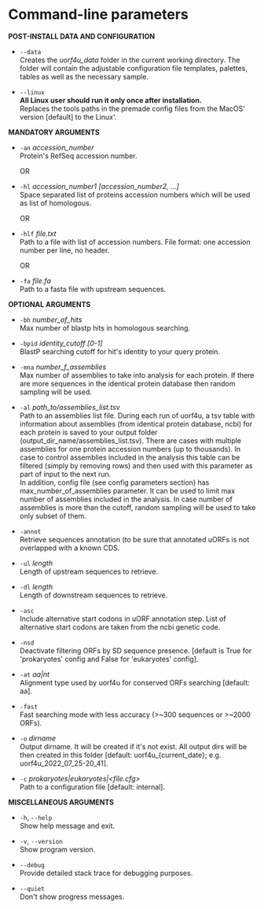 # Сommand-line parameters

	
**POST-INSTALL DATA AND CONFIGURATION**

- `--data`  
Creates the *uorf4u_data* folder in the current working directory.
The folder will contain the adjustable configuration file templates, palettes, tables as well as the necessary sample.

- `--linux`  
**All Linux user should run it only once after installation.**  
Replaces the tools paths in the premade config files from the MacOS' version [default] to the Linux'.
 

**MANDATORY ARGUMENTS**

- `-an` *accession_number*  
Protein's RefSeq accession number.

	OR

- `-hl` *accession_number1 [accession_number2, ...]*  
Space separated list of proteins accession numbers which will be used as list of homologous.

	OR

- `-hlf` *file.txt*  
Path to a file with list of accession numbers. File format: one accession number per line, no header.

	OR

- `-fa` *file.fa*  
    Path to a fasta file with upstream sequences.

**OPTIONAL ARGUMENTS**

- `-bh` *number_of_hits*  
Max number of blastp hits in homologous searching.

- `-bpid` *identity_cutoff [0-1]*  
BlastP searching cutoff for hit's identity to your query protein.

- `-mna` *number_f_assemblies*  
Max number of assemblies to take into analysis for each protein. If there are more sequences in the identical protein database then random sampling will be used.

- `-al` *path_to/assemblies_list.tsv*  
Path to an assemblies list file. During each run of uorf4u, a tsv table with information about assemblies (from identical protein database, ncbi) for each protein is saved to your output folder (output_dir_name/assemblies_list.tsv). There are cases with multiple assemblies for one protein accession numbers (up to thousands). In case to control assemblies included in the analysis this table can be filtered (simply by removing rows) and then used with this parameter as part of input to the next run.  
In addition, config file (see config parameters section) has max_number_of_assemblies parameter. It can be used to limit max number of assemblies included in the analysis. In case number of assemblies is more than the cutoff, random sampling will be used to take only subset of them.

- `-annot`  
Retrieve sequences annotation (to be sure that annotated uORFs is not overlapped with a known CDS. 

- `-ul` *length*     
Length of upstream sequences to retrieve.

- `-dl` *length*    
Length of downstream sequences to retrieve.

- `-asc`   
Include alternative start codons in uORF annotation step. List of alternative start codons are taken from the ncbi genetic code.

- `-nsd`  
Deactivate filtering ORFs by SD sequence presence. [default is True for 'prokaryotes' config and False for 'eukaryotes' config].

- `-at` *aa|nt*  
Alignment type used by uorf4u for conserved ORFs searching [default: aa]. 

- `-fast`  
Fast searching mode with less accuracy (>~300 sequences or >~2000 ORFs).

- `-o` *dirname*  
Output dirname. It will be created if it's not exist. All output dirs will be then created in this folder [default: uorf4u_{current_date}; e.g. uorf4u_2022_07_25-20_41].

- `-c` *prokaryotes|eukaryotes|<file.cfg>*  
Path to a configuration file [default: internal].


**MISCELLANEOUS ARGUMENTS**

- `-h`, `--help`  
Show help message and exit.

- `-v`, `--version`  
Show program version.

- `--debug`  
Provide detailed stack trace for debugging purposes.

- `--quiet`  
Don't show progress messages.
